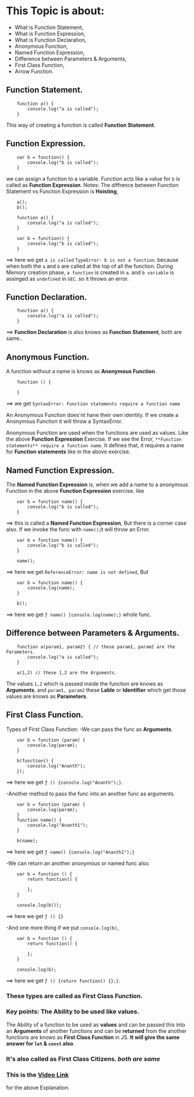# This Topic is about:
- What is Function Statement,
- What is Function Expression,
- What is Function Declaration,
- Anonymous Function,
- Named Function Expression,
- Difference between Parameters & Arguments,
- First Class Function,
- Arrow Function.

## Function Statement.
```
    function a() {
        console.log("a is called");
    }
```
This way of creating a function is called **Function Statement**.

## Function Expression.
```
    var b = function() {
        console.log("b is called");
    }
```
we can assign a function to a variable. Function acts like a value for `b` is called as **Function Expression**.
Notes: The diffrence between Function Statement vs Function Expression is **Hoisting**,

```
    a();
    b();

    function a() {
        console.log("a is called");
    }

    var b = function() {
        console.log("b is called");
    }
```
==> here we get `a is called` `TypeError: b is not a function`. because when both the `a` and `b` are called at the top of all the function. During Memory creation phase, `a function` is created in `a`. and `b variable` is assinged as `undefined` in `GEC`. so it throws an error.

## Function Declaration.
```
    function a() {
        console.log("a is called");
    }
```
==> **Function Declaration** is also knows as **Function Statement**, both are same..

## Anonymous Function.
A function without a name is knows as **Anonymous Function**. 

```
    function () {
        
    }
```
==> we get `SyntaxError: Function statements require a function name`

An Anonymous Function does'nt hane their own identity. If we create a Anonymous Function it will throw a SyntaxError.

Anonymous Function are used when the functions are used as values. Like the above **Function Expression** Exercise. 
If we see the Error, `**Function statements** require a function name`. It defines that, it requires a name for **Function statements** like in the above exercise.

## Named Function Expression.
The **Named Function Expression** is, when we add a name to a anonymous Function in the above **Function Expression** exercise. like

```
    var b = function name() {
        console.log("b is called");
    }
```
==> this is called a **Named Function Expression**,
But there is a corner case also. If we invoke the func with `name()`,it will throw an Error.
```
    var b = function name() {
        console.log("b is called");
    }

    name();
```
==> here we get `ReferenceError: name is not defined`, But
```
    var b = function name() {
        console.log(name);
    }

    b();
```
==> here we get `ƒ name() {console.log(name);}` whole func.

## Difference between Parameters & Arguments.

```
    function a(param1, param2) { // these param1, param2 are the Parameters.
        console.log("a is called");
    }

    a(1,2) // these 1,2 are the Arguments.
```
The values `1,2` which is passed inside the function are knows as **Arguments**, and `param1, param2` these **Lable** or **Identifier** which get those values are knows as **Parameters**.

## First Class Function.
Types of First Class Function:
-We can pass the func as **Arguments**.
```
    var b = function (param) {
        console.log(param);
    }

    b(function() {
        console.log("Ananth");
    });
```
==> here we get `ƒ () {console.log("Ananth");}`.

-Another method to pass the func into an another func as arguments.
```
    var b = function (param) {
        console.log(param);
    }
    function name() {
        console.log("Ananth1");
    }

    b(name);
```
==> here we get `ƒ name() {console.log("Ananth1");}`

-We can return an another anonymous or named func also.
```
    var b = function () {
        return function() {

        };
    }

    console.log(b());
```
==> here we get `ƒ () {}`

-And one more thing if we put `console.log(b)`,
```
    var b = function () {
        return function() {

        };
    }

    console.log(b);
```
==> here we get `ƒ () {return function() {};}`.
### These types are called as **First Class Function**.
### Key points: The Ability to be used like values.
The Ability of a function to be used as **values** and can be passed this into an **Arguments** of another functions and can be **returned** from the another functions are knows as **First Class Function** in JS. **It will give the same answer for `let` & `const` also**.

### It's also called as **First Class Citizens**. _both are same_

### This is the [Video Link](https://www.youtube.com/watch?v=SHINoHxvTso&list=PLlasXeu85E9cQ32gLCvAvr9vNaUccPVNP&index=16) 
for the above Explanation.
